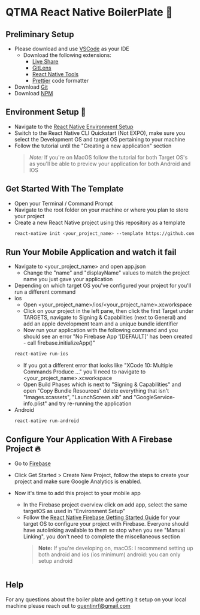 # QTMA React Native BoilerPlate :volcano:

## Preliminary Setup

- Please download and use [VSCode](https://code.visualstudio.com/) as your IDE
  - Download the following extensions:
    - [Live Share](https://marketplace.visualstudio.com/items?itemName=MS-vsliveshare.vsliveshare-pack)
    - [GitLens](https://marketplace.visualstudio.com/items?itemName=eamodio.gitlens)
    - [React Native Tools](https://marketplace.visualstudio.com/items?itemName=msjsdiag.vscode-react-native)
    - [Prettier](https://marketplace.visualstudio.com/items?itemName=esbenp.prettier-vscode) code formatter
- Download [Git](https://git-scm.com/)
- Download [NPM](https://www.npmjs.com/get-npm)

## Environment Setup :evergreen_tree:

- Navigate to the [React Native Environment Setup](https://reactnative.dev/docs/environment-setup)
- Switch to the React Native CLI Quickstart (Not EXPO), make sure you select the Development OS and target OS pertaining to your machine
- Follow the tutorial until the "Creating a new application" section
  > _Note:_ If you're on MacOS follow the tutorial for both Target OS's as you'll be able to preview your application for both Android and IOS

## Get Started With The Template

- Open your Terminal / Command Prompt
- Navigate to the root folder on your machine or where you plan to store your project
- Create a new React Native project using this repository as a template
  ```sh
  react-native init <your_project_name> --template https://github.com/QueensTechMediaAssociation/react-native-template-qtma
  ```

## Run Your Mobile Application and watch it fail
- Navigate to <your_project_name> and open app.json
  - Change the "name" and "displayName" values to match the project name you just gave your application
- Depending on which target OS you've configured your project for you'll run a different command
- ios
  - Open <your_project_name>/ios/<your_project_name>.xcworkspace
  - Click on your project in the left pane, then click the first Target under TARGETS, navigate to Signing & Capabilities (next to General) and add an apple development team and a unique bundle identifier
  - Now run your application with the following command and you should see an error "No Firebase App '[DEFAULT]' has been created - call firebase.initializeApp()"
  ```sh
  react-native run-ios
  ```
  - If you got a different error that looks like "XCode 10: Multiple Commands Produce ..." you'll need to navigate to <your_project_name>.xcworkspace
  - Open Build Phases which is next to "Signing & Capabilities" and open "Copy Bundle Resources" delete everything that isn't "Images.xcassets", "LaunchScreen.xib" and "GoogleService-info.plist" and try re-running the application
- Android
  ```sh
  react-native run-android


## Configure Your Application With A Firebase Project :fire:

- Go to [Firebase](https://firebase.google.com/)
- Click Get Started > Create New Project, follow the steps to create your project and make sure Google Analytics is enabled.
- Now it's time to add this project to your mobile app
  - In the Firebase project overview click on add app, select the same targetOS as used in "Environment Setup"
  - Follow the [React Native Firebase Getting Started Guide](https://rnfirebase.io/) for your target OS to configure your project with Firebase. Everyone should have autolinking available to them so stop when you see "Manual Linking", you don't need to complete the miscellaneous section
    > **Note:** If you're developing on, macOS: I recommend setting up both android and ios (ios minimum) android: you can only setup android


  ```

## Help

For any questions about the boiler plate and getting it setup on your local machine please reach out to quentinrf@gmail.com
